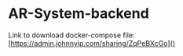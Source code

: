 # AR-System-backend

Link to download docker-compose file: [https://admin.johnnyip.com/sharing/ZqPeBXcGo]()
